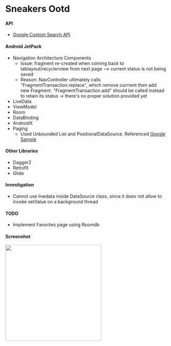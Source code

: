 # Sneakers Ootd
#### API
  * [Google Custom Search API](https://developers.google.com/custom-search/v1/overview)
#### Android JetPack
  * Navigation Architecture Components
    - Issue: fragment re-created when coming back to tablayout/recyclerview from next page --> current status is not being saved
    - Reason: NavController ultimately calls "FragmentTransaction.replace", which remove currrent then add new Fragment. "FragmentTransaction.add" should be called instead to retain its status -> there's no proper solution provided yet
  * LiveData
  * ViewModel
  * Room
  * DataBinding
  * AndroidX
  * Paging 
    - Used Unbounded List and PositionalDataSource. Referenced [Google Sample](https://github.com/googlesamples/android-architecture-components/tree/master/PagingWithNetworkSample)
#### Other Libraries
  * Dagger2
  * Retrofit
  * Glide
#### Investigation
  * Cannot use livedata inside DataSource class, since it does not allow to invoke setValue on a background thread
#### TODO
  * Implement Favorites page using Roomdb
#### Screenshot
<img src="https://github.com/TktkOkym/sneakers_ootd_google_custom_search_api/blob/master/Screenshot/sneakersOotd.gif" width="300" />
